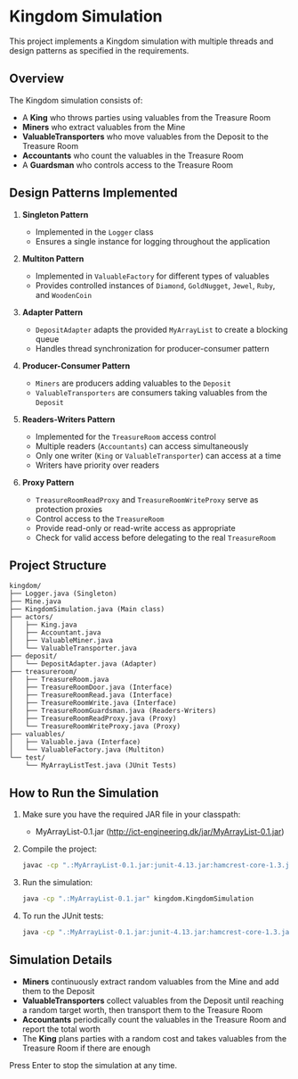 # Kingdom Simulation

This project implements a Kingdom simulation with multiple threads and design patterns as specified in the requirements.

## Overview

The Kingdom simulation consists of:
- A **King** who throws parties using valuables from the Treasure Room
- **Miners** who extract valuables from the Mine
- **ValuableTransporters** who move valuables from the Deposit to the Treasure Room
- **Accountants** who count the valuables in the Treasure Room
- A **Guardsman** who controls access to the Treasure Room

## Design Patterns Implemented

1. **Singleton Pattern**
    - Implemented in the `Logger` class
    - Ensures a single instance for logging throughout the application

2. **Multiton Pattern**
    - Implemented in `ValuableFactory` for different types of valuables
    - Provides controlled instances of `Diamond`, `GoldNugget`, `Jewel`, `Ruby`, and `WoodenCoin`

3. **Adapter Pattern**
    - `DepositAdapter` adapts the provided `MyArrayList` to create a blocking queue
    - Handles thread synchronization for producer-consumer pattern

4. **Producer-Consumer Pattern**
    - `Miners` are producers adding valuables to the `Deposit`
    - `ValuableTransporters` are consumers taking valuables from the `Deposit`

5. **Readers-Writers Pattern**
    - Implemented for the `TreasureRoom` access control
    - Multiple readers (`Accountants`) can access simultaneously
    - Only one writer (`King` or `ValuableTransporter`) can access at a time
    - Writers have priority over readers

6. **Proxy Pattern**
    - `TreasureRoomReadProxy` and `TreasureRoomWriteProxy` serve as protection proxies
    - Control access to the `TreasureRoom`
    - Provide read-only or read-write access as appropriate
    - Check for valid access before delegating to the real `TreasureRoom`

## Project Structure

```
kingdom/
├── Logger.java (Singleton)
├── Mine.java
├── KingdomSimulation.java (Main class)
├── actors/
│   ├── King.java
│   ├── Accountant.java
│   ├── ValuableMiner.java
│   └── ValuableTransporter.java
├── deposit/
│   └── DepositAdapter.java (Adapter)
├── treasureroom/
│   ├── TreasureRoom.java
│   ├── TreasureRoomDoor.java (Interface)
│   ├── TreasureRoomRead.java (Interface)
│   ├── TreasureRoomWrite.java (Interface)
│   ├── TreasureRoomGuardsman.java (Readers-Writers)
│   ├── TreasureRoomReadProxy.java (Proxy)
│   └── TreasureRoomWriteProxy.java (Proxy)
├── valuables/
│   ├── Valuable.java (Interface)
│   └── ValuableFactory.java (Multiton)
└── test/
    └── MyArrayListTest.java (JUnit Tests)
```

## How to Run the Simulation

1. Make sure you have the required JAR file in your classpath:
    - MyArrayList-0.1.jar (http://ict-engineering.dk/jar/MyArrayList-0.1.jar)

2. Compile the project:
   ```bash
   javac -cp ".:MyArrayList-0.1.jar:junit-4.13.jar:hamcrest-core-1.3.jar" kingdom/*.java kingdom/*/*.java test/*.java
   ```

3. Run the simulation:
   ```bash
   java -cp ".:MyArrayList-0.1.jar" kingdom.KingdomSimulation
   ```

4. To run the JUnit tests:
   ```bash
   java -cp ".:MyArrayList-0.1.jar:junit-4.13.jar:hamcrest-core-1.3.jar" org.junit.runner.JUnitCore test.MyArrayListTest
   ```

## Simulation Details

- **Miners** continuously extract random valuables from the Mine and add them to the Deposit
- **ValuableTransporters** collect valuables from the Deposit until reaching a random target worth, then transport them to the Treasure Room
- **Accountants** periodically count the valuables in the Treasure Room and report the total worth
- The **King** plans parties with a random cost and takes valuables from the Treasure Room if there are enough

Press Enter to stop the simulation at any time.